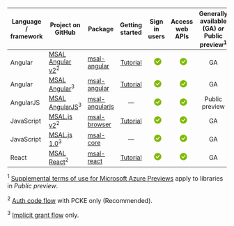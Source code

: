 | Language / framework | Project on<br/>GitHub                                                                                                    | Package                                                                      | Getting<br/>started                             | Sign in users                                         | Access web APIs                                                 | Generally available (GA) *or*<br/>Public preview<sup>1</sup> |
|----------------------|--------------------------------------------------------------------------------------------------------------------------|------------------------------------------------------------------------------|:-----------------------------------------------:|:-----------------------------------------------------:|:---------------------------------------------------------------:|:------------------------------------------------------------:|
| Angular              | [MSAL Angular v2](https://github.com/AzureAD/microsoft-authentication-library-for-js/blob/dev/lib/msal-angular)<sup>2</sup>         | [msal-angular](https://www.npmjs.com/package/@azure/msal-angular)     | [Tutorial](../articles/active-directory/develop/tutorial-v2-angular-auth-code.md) | ![Library can request ID tokens for user sign-in.][y] | ![Library can request access tokens for protected web APIs.][y] | GA                                               |
| Angular              | [MSAL Angular](https://github.com/AzureAD/microsoft-authentication-library-for-js/tree/msal-angular-v1/lib/msal-angular)<sup>3</sup> | [msal-angular](https://www.npmjs.com/package/@azure/msal-angular)     |[Tutorial](../articles/active-directory/develop/tutorial-v2-angular.md)| ![Library can request ID tokens for user sign-in.][y] | ![Library can request access tokens for protected web APIs.][y] | GA                                                           |
| AngularJS            | [MSAL AngularJS](https://github.com/AzureAD/microsoft-authentication-library-for-js/tree/dev/maintenance/msal-angularjs)<sup>3</sup>         | [msal-angularjs](https://www.npmjs.com/package/@azure/msal-angularjs) | —                                               | ![Library can request ID tokens for user sign-in.][y] | ![Library can request access tokens for protected web APIs.][y] | Public preview                                               |
| JavaScript           | [MSAL.js v2](https://github.com/AzureAD/microsoft-authentication-library-for-js/tree/dev/lib/msal-browser)<sup>2</sup>              | [msal-browser](https://www.npmjs.com/package/@azure/msal-browser)     | [Tutorial](../articles/active-directory/develop/tutorial-v2-javascript-auth-code.md) | ![Library can request ID tokens for user sign-in.][y] | ![Library can request access tokens for protected web APIs.][y] | GA                                                           |
|JavaScript|[MSAL.js 1.0](https://github.com/AzureAD/microsoft-authentication-library-for-js/tree/dev/lib/msal-core)<sup>3</sup> | [msal-core](https://www.npmjs.com/package/@azure/msal-core)    | — | ![Library can request ID tokens for user sign-in.][y] | ![Library can request access tokens for protected web APIs.][y] | GA                                                           |
| React                | [MSAL React](https://github.com/AzureAD/microsoft-authentication-library-for-js/tree/dev/lib/msal-react)<sup>2</sup>                 | [msal-react](https://www.npmjs.com/package/@azure/msal-react)         | [Tutorial](../articles/active-directory/develop/tutorial-v2-react.md) | ![Library can request ID tokens for user sign-in.][y] | ![Library can request access tokens for protected web APIs.][y] | GA                          |

<!--
| Vue | [Vue MSAL]( https://github.com/mvertopoulos/vue-msal) | [vue-msal]( https://www.npmjs.com/package/vue-msal) | ![X indicating no.][n] | ![Green check mark.][y] | ![Green check mark.][y] | -- |
-->

<sup>1</sup> [Supplemental terms of use for Microsoft Azure Previews][preview-tos] apply to libraries in *Public preview*.

<sup>2</sup> [Auth code flow][auth-code-flow] with PCKE only (Recommended). 

<sup>3</sup> [Implicit grant flow][implicit-flow] only.

<!--Image references-->

[y]: ../articles/active-directory/develop/media/common/yes.png
[n]: ../articles/active-directory/develop/media/common/no.png

<!--Reference-style links -->
[AAD-App-Model-V2-Overview]: v2-overview.md
[Microsoft-SDL]: https://www.microsoft.com/securityengineering/sdl/
[preview-tos]: https://azure.microsoft.com/support/legal/preview-supplemental-terms/
[auth-code-flow]: ../articles/active-directory/develop/v2-oauth2-auth-code-flow.md
[implicit-flow]: ../articles/active-directory/develop/v2-oauth2-implicit-grant-flow.md
